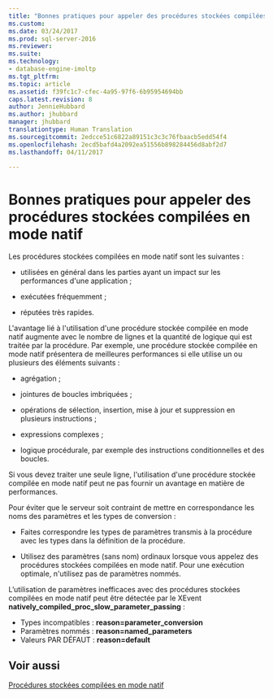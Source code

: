 ```yaml
---
title: "Bonnes pratiques pour appeler des procédures stockées compilées en mode natif | Microsoft Docs"
ms.custom: 
ms.date: 03/24/2017
ms.prod: sql-server-2016
ms.reviewer: 
ms.suite: 
ms.technology:
- database-engine-imoltp
ms.tgt_pltfrm: 
ms.topic: article
ms.assetid: f39fc1c7-cfec-4a95-97f6-6b95954694bb
caps.latest.revision: 8
author: JennieHubbard
ms.author: jhubbard
manager: jhubbard
translationtype: Human Translation
ms.sourcegitcommit: 2edcce51c6822a89151c3c3c76fbaacb5edd54f4
ms.openlocfilehash: 2ecd5bafd4a2092ea51556b898284456d8abf2d7
ms.lasthandoff: 04/11/2017

---
```

# <a name="best-practices-for-calling-natively-compiled-stored-procedures"></a>Bonnes pratiques pour appeler des procédures stockées compilées en mode natif
  Les procédures stockées compilées en mode natif sont les suivantes :  
  
-   utilisées en général dans les parties ayant un impact sur les performances d'une application ;  
  
-   exécutées fréquemment ;  
  
-   réputées très rapides.  
  
 L'avantage lié à l'utilisation d'une procédure stockée compilée en mode natif augmente avec le nombre de lignes et la quantité de logique qui est traitée par la procédure. Par exemple, une procédure stockée compilée en mode natif présentera de meilleures performances si elle utilise un ou plusieurs des éléments suivants :  
  
-   agrégation ;  
  
-   jointures de boucles imbriquées ;  
  
-   opérations de sélection, insertion, mise à jour et suppression en plusieurs instructions ;  
  
-   expressions complexes ;  
  
-   logique procédurale, par exemple des instructions conditionnelles et des boucles.  
  
 Si vous devez traiter une seule ligne, l'utilisation d'une procédure stockée compilée en mode natif peut ne pas fournir un avantage en matière de performances.  
  
 Pour éviter que le serveur soit contraint de mettre en correspondance les noms des paramètres et les types de conversion :  
  
-   Faites correspondre les types de paramètres transmis à la procédure avec les types dans la définition de la procédure.  
  
-   Utilisez des paramètres (sans nom) ordinaux lorsque vous appelez des procédures stockées compilées en mode natif. Pour une exécution optimale, n'utilisez pas de paramètres nommés.  
  
 L’utilisation de paramètres inefficaces avec des procédures stockées compilées en mode natif peut être détectée par le XEvent **natively_compiled_proc_slow_parameter_passing** :
 - Types incompatibles : **reason=parameter_conversion**
 - Paramètres nommés : **reason=named_parameters**
 - Valeurs PAR DÉFAUT : **reason=default** 
  
## <a name="see-also"></a>Voir aussi  
 [Procédures stockées compilées en mode natif](../../relational-databases/in-memory-oltp/natively-compiled-stored-procedures.md)  

